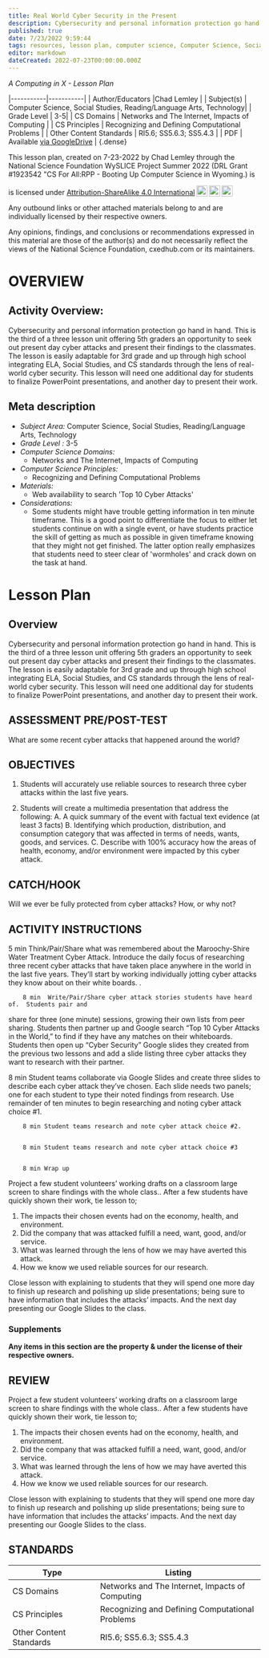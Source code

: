 ```yaml
---
title: Real World Cyber Security in the Present
description: Cybersecurity and personal information protection go hand in hand.  This is the third of a three lesson unit offering 5th graders an opportunity to seek out present day cyber attacks and present their findings to the classmates.  The lesson is easily adaptable for 3rd grade and up through high school integrating ELA, Social Studies, and CS standards through the lens of real-world cyber security.  This lesson will need one additional day for students to finalize PowerPoint presentations, and another day to present their work.
published: true
date: 7/23/2022 9:59:44
tags: resources, lesson plan, computer science, Computer Science, Social Studies, Reading/Language Arts, Technology 
editor: markdown
dateCreated: 2022-07-23T00:00:00.000Z
---
```

*A Computing in X - Lesson Plan*

|-----------|-----------|
| Author/Educators |Chad Lemley |
| Subject(s) | Computer Science, Social Studies, Reading/Language Arts, Technology|
| Grade Level | 3-5|
| CS Domains | Networks and The Internet, Impacts of Computing |
| CS Principles | Recognizing and Defining Computational Problems |
| Other Content Standards | RI5.6;  SS5.6.3;  SS5.4.3 | 
| PDF | Available [via GoogleDrive](https://drive.google.com/open?id=1_d4egz2VO5eZeiofOkSDPUveNmPW6L3i) |
{.dense}






This lesson plan, created on 7-23-2022 by Chad Lemley through the National Science Foundation WySLICE Project Summer 2022 (DRL Grant #1923542 "CS For All:RPP - Booting Up Computer Science in Wyoming.) is  <p xmlns:cc="http://creativecommons.org/ns#" >  is licensed under <a href="http://creativecommons.org/licenses/by-sa/4.0/?ref=chooser-v1" target="_blank" rel="license noopener noreferrer" style="display:inline-block;">Attribution-ShareAlike 4.0 International<img style="height:22px!important;margin-left:3px;vertical-align:text-bottom;" src="https://mirrors.creativecommons.org/presskit/icons/cc.svg?ref=chooser-v1"><img style="height:22px!important;margin-left:3px;vertical-align:text-bottom;" src="https://mirrors.creativecommons.org/presskit/icons/by.svg?ref=chooser-v1"><img style="height:22px!important;margin-left:3px;vertical-align:text-bottom;" src="https://mirrors.creativecommons.org/presskit/icons/sa.svg?ref=chooser-v1"></a></p>


Any outbound links or other attached materials belong to and are individually licensed by their respective owners. 


Any opinions, findings, and conclusions or recommendations expressed in this material are those of the author(s) and do not necessarily reflect the views of the National Science Foundation, cxedhub.com or its maintainers.


# OVERVIEW
## Activity Overview:  
Cybersecurity and personal information protection go hand in hand.  This is the third of a three lesson unit offering 5th graders an opportunity to seek out present day cyber attacks and present their findings to the classmates.  The lesson is easily adaptable for 3rd grade and up through high school integrating ELA, Social Studies, and CS standards through the lens of real-world cyber security.  This lesson will need one additional day for students to finalize PowerPoint presentations, and another day to present their work.
## Meta description
+ *Subject Area:* Computer Science, Social Studies, Reading/Language Arts, Technology 
+ *Grade Level :* 3-5 
+ *Computer Science Domains:*
   + Networks and The Internet, Impacts of Computing
+ *Computer Science Principles:*
   + Recognizing and Defining Computational Problems
+ *Materials:* 
   + Web availability to search 'Top 10 Cyber Attacks'
+ *Considerations:*
   + Some students might have trouble getting information in ten minute timeframe.  This is a good point to differentiate the focus to either let students continue on with a single event, or have students practice the skill of getting as much as possible in given timeframe knowing that they might not get finished.  The latter option really emphasizes that students need to steer clear of 'wormholes' and crack down on the task at hand.


# Lesson Plan
## Overview
Cybersecurity and personal information protection go hand in hand.  This is the third of a three lesson unit offering 5th graders an opportunity to seek out present day cyber attacks and present their findings to the classmates.  The lesson is easily adaptable for 3rd grade and up through high school integrating ELA, Social Studies, and CS standards through the lens of real-world cyber security.  This lesson will need one additional day for students to finalize PowerPoint presentations, and another day to present their work.
## ASSESSMENT PRE/POST-TEST
What are some recent cyber attacks that happened around the world?
## OBJECTIVES
1.  Students will accurately use reliable sources to research three cyber attacks within the last five years. 


2.  Students will create a multimedia presentation that address the following:
                  A.  A quick summary of the event with factual text evidence (at least 3 facts)
                  B.  Identifying which production, distribution, and consumption category that was 
                       affected in terms of needs, wants, goods, and services. 
                  C. Describe with 100% accuracy how the areas of health, economy, and/or 
                       environment were impacted by this cyber attack.


## CATCH/HOOK
Will we ever be fully protected from cyber attacks?  How, or why not?


## ACTIVITY INSTRUCTIONS
5 min Think/Pair/Share what was remembered about the Maroochy-Shire Water 
Treatment Cyber Attack.  Introduce the daily focus of researching three recent cyber attacks that have taken place anywhere in the world in the last five years.   They’ll start by working individually jotting cyber attacks they know about on their white boards.  .


        8 min  Write/Pair/Share cyber attack stories students have heard of.  Students pair and 
share for three (one minute) sessions, growing their own lists from peer sharing.  Students then partner up and Google search “Top 10 Cyber Attacks in the World,” to find if they have any matches on their whiteboards.  Students then open up “Cyber Security” Google slides they created from the previous two lessons and add a slide listing three cyber attacks they want to research with their partner.


8 min  Student teams collaborate via Google Slides and create three slides to describe 
each cyber attack they’ve chosen.  Each slide needs two panels; one for each  student to type their noted findings from research.  Use remainder of ten minutes to begin researching and noting cyber attack choice #1.


        8 min Student teams research and note cyber attack choice #2.


        8 min Student teams research and note cyber attack choice #3


        8 min Wrap up 
Project a few student volunteers’ working drafts on a classroom large screen to share findings with the whole class.. 
 After a few students have quickly shown their work, tie lesson to;
1. The impacts their chosen events had on the economy, health, and environment.
2.  Did the company that was attacked fulfill a need, want, good, and/or service.  
3. What was learned through the lens of how we may have averted this attack. 
4.  How we know we used reliable sources for our research.


 Close lesson with explaining to students that they will spend one more day to finish up research and polishing up slide presentations; being sure to have information that includes the attacks’ impacts. And the next day presenting our Google Slides to the class.


### Supplements
**Any items in this section are the property & under the license of their respective owners.**






## REVIEW
Project a few student volunteers’ working drafts on a classroom large screen to share findings with the whole class.. 
 After a few students have quickly shown their work, tie lesson to;
1. The impacts their chosen events had on the economy, health, and environment.
2.  Did the company that was attacked fulfill a need, want, good, and/or service.  
3. What was learned through the lens of how we may have averted this attack. 
4.  How we know we used reliable sources for our research.


 Close lesson with explaining to students that they will spend one more day to finish up research and polishing up slide presentations; being sure to have information that includes the attacks’ impacts. And the next day presenting our Google Slides to the class.
## STANDARDS        
| Type | Listing | 
|-----------|-----------|
| CS Domains  | Networks and The Internet, Impacts of Computing|
| CS Principles   | Recognizing and Defining Computational Problems|
| Other Content Standards | RI5.6;  SS5.6.3;  SS5.4.3  |